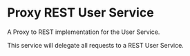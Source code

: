 # Proxy REST User Service

A Proxy to REST implementation for the User Service.

This service will delegate all requests to a REST User Service.
